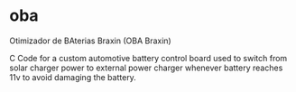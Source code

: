 # oba
Otimizador de BAterias  Braxin (OBA Braxin)

C Code for a custom automotive battery control board used to switch from solar charger power to external power charger whenever battery reaches 11v to avoid damaging the battery.
